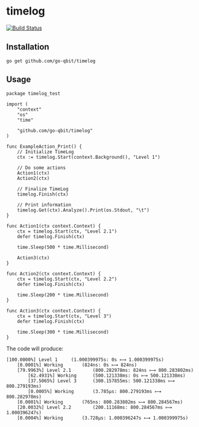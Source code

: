 # timelog

[![Build Status](https://travis-ci.org/go-qbit/timelog.svg?branch=master)](https://travis-ci.org/go-qbit/timelog)

## Installation
    go get github.com/go-qbit/timelog

## Usage
    package timelog_test

    import (
        "context"
        "os"
        "time"

        "github.com/go-qbit/timelog"
    )

    func ExampleAction_Print() {
        // Initialize TimeLog
        ctx := timelog.Start(context.Background(), "Level 1")

        // Do some actions
        Action1(ctx)
        Action2(ctx)

        // Finalize TimeLog
        timelog.Finish(ctx)

        // Print information
        timelog.Get(ctx).Analyze().Print(os.Stdout, "\t")
    }

    func Action1(ctx context.Context) {
        ctx = timelog.Start(ctx, "Level 2.1")
        defer timelog.Finish(ctx)

        time.Sleep(500 * time.Millisecond)

        Action3(ctx)
    }

    func Action2(ctx context.Context) {
        ctx = timelog.Start(ctx, "Level 2.2")
        defer timelog.Finish(ctx)
        
        time.Sleep(200 * time.Millisecond)
    }

    func Action3(ctx context.Context) {
        ctx = timelog.Start(ctx, "Level 3")
        defer timelog.Finish(ctx)

        time.Sleep(300 * time.Millisecond)
    }
    
The code will produce:

	[100.0000%] Level 1		(1.000399975s: 0s ⟼ 1.000399975s)
		[0.0001%] Working		(824ns: 0s ⟼ 824ns)
		[79.9963%] Level 2.1		(800.282978ms: 824ns ⟼ 800.283802ms)
			[62.4931%] Working		(500.121338ms: 0s ⟼ 500.121338ms)
			[37.5065%] Level 3		(300.157855ms: 500.121338ms ⟼ 800.279193ms)
			[0.0005%] Working		(3.785µs: 800.279193ms ⟼ 800.282978ms)
		[0.0001%] Working		(765ns: 800.283802ms ⟼ 800.284567ms)
		[20.0032%] Level 2.2		(200.11168ms: 800.284567ms ⟼ 1.000396247s)
		[0.0004%] Working		(3.728µs: 1.000396247s ⟼ 1.000399975s)

